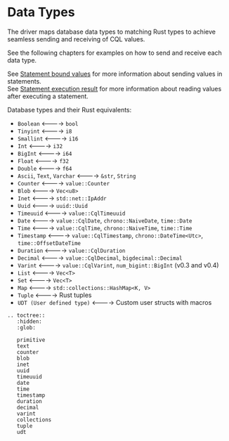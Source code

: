 # Data Types

The driver maps database data types to matching Rust types
to achieve seamless sending and receiving of CQL values.

See the following chapters for examples on how to send and receive each data type.

See [Statement bound values](../queries/values.md) for more information about sending values in statements.\
See [Statement execution result](../queries/result.md) for more information about reading values after executing a statement.

Database types and their Rust equivalents:
* `Boolean` <----> `bool`
* `Tinyint`  <---->  `i8`
* `Smallint` <----> `i16`
* `Int` <----> `i32`
* `BigInt` <----> `i64`
* `Float` <----> `f32`
* `Double` <----> `f64`
* `Ascii`, `Text`, `Varchar` <----> `&str`, `String`
* `Counter` <----> `value::Counter`
* `Blob` <----> `Vec<u8>`
* `Inet` <----> `std::net::IpAddr`
* `Uuid` <----> `uuid::Uuid`
* `Timeuuid` <----> `value::CqlTimeuuid`
* `Date` <----> `value::CqlDate`, `chrono::NaiveDate`, `time::Date`
* `Time` <----> `value::CqlTime`, `chrono::NaiveTime`, `time::Time`
* `Timestamp` <----> `value::CqlTimestamp`, `chrono::DateTime<Utc>`, `time::OffsetDateTime`
* `Duration` <----> `value::CqlDuration`
* `Decimal` <----> `value::CqlDecimal`, `bigdecimal::Decimal`
* `Varint` <----> `value::CqlVarint`, `num_bigint::BigInt` (v0.3 and v0.4)
* `List` <----> `Vec<T>`
* `Set` <----> `Vec<T>`
* `Map` <----> `std::collections::HashMap<K, V>`
* `Tuple` <----> Rust tuples
* `UDT (User defined type)` <----> Custom user structs with macros


```{eval-rst}
.. toctree::
   :hidden:
   :glob:

   primitive
   text
   counter
   blob
   inet
   uuid
   timeuuid
   date
   time
   timestamp
   duration
   decimal
   varint
   collections
   tuple
   udt

```
